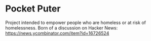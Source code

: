 # Pocket Puter
Project intended to empower people who are homeless or at risk of homelessness. 
Born of a discussion on Hacker News: https://news.ycombinator.com/item?id=16726524
